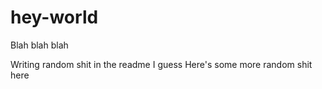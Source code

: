 # hey-world
Blah blah blah

Writing random shit in the readme I guess
Here's some more random shit here
